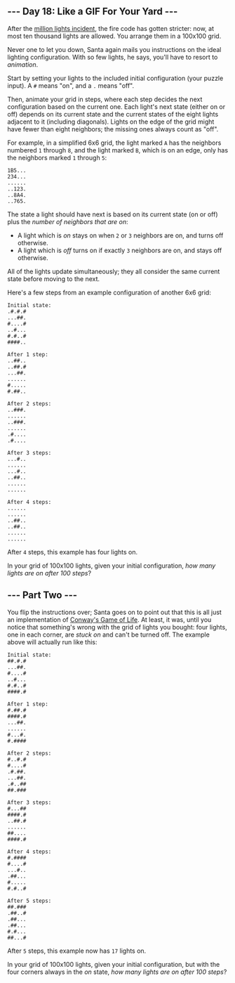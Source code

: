 --- Day 18: Like a GIF For Your Yard ---
----------------------------------------

After the [million lights incident](/day/6), the fire code has gotten stricter: now, at most <span title="This is an outrage!  We're going to the next town hall meeting.">ten thousand lights</span> are allowed. You arrange them in a 100x100 grid.

Never one to let you down, Santa again mails you instructions on the ideal lighting configuration. With so few lights, he says, you'll have to resort to *animation*.

Start by setting your lights to the included initial configuration (your puzzle input). A `#` means "on", and a `.` means "off".

Then, animate your grid in steps, where each step decides the next configuration based on the current one. Each light's next state (either on or off) depends on its current state and the current states of the eight lights adjacent to it (including diagonals). Lights on the edge of the grid might have fewer than eight neighbors; the missing ones always count as "off".

For example, in a simplified 6x6 grid, the light marked `A` has the neighbors numbered `1` through `8`, and the light marked `B`, which is on an edge, only has the neighbors marked `1` through `5`:

    1B5...
    234...
    ......
    ..123.
    ..8A4.
    ..765.

The state a light should have next is based on its current state (on or off) plus the *number of neighbors that are on*:

-   A light which is *on* stays on when `2` or `3` neighbors are on, and turns off otherwise.
-   A light which is *off* turns on if exactly `3` neighbors are on, and stays off otherwise.

All of the lights update simultaneously; they all consider the same current state before moving to the next.

Here's a few steps from an example configuration of another 6x6 grid:

    Initial state:
    .#.#.#
    ...##.
    #....#
    ..#...
    #.#..#
    ####..

    After 1 step:
    ..##..
    ..##.#
    ...##.
    ......
    #.....
    #.##..

    After 2 steps:
    ..###.
    ......
    ..###.
    ......
    .#....
    .#....

    After 3 steps:
    ...#..
    ......
    ...#..
    ..##..
    ......
    ......

    After 4 steps:
    ......
    ......
    ..##..
    ..##..
    ......
    ......

After `4` steps, this example has four lights on.

In your grid of 100x100 lights, given your initial configuration, *how many lights are on after 100 steps*?

--- Part Two ---
----------------

You flip the instructions over; Santa goes on to point out that this is all just an implementation of [Conway's Game of Life](https://en.wikipedia.org/wiki/Conway's_Game_of_Life). At least, it was, until you notice that something's wrong with the grid of lights you bought: four lights, one in each corner, are *stuck on* and can't be turned off. The example above will actually run like this:

    Initial state:
    ##.#.#
    ...##.
    #....#
    ..#...
    #.#..#
    ####.#

    After 1 step:
    #.##.#
    ####.#
    ...##.
    ......
    #...#.
    #.####

    After 2 steps:
    #..#.#
    #....#
    .#.##.
    ...##.
    .#..##
    ##.###

    After 3 steps:
    #...##
    ####.#
    ..##.#
    ......
    ##....
    ####.#

    After 4 steps:
    #.####
    #....#
    ...#..
    .##...
    #.....
    #.#..#

    After 5 steps:
    ##.###
    .##..#
    .##...
    .##...
    #.#...
    ##...#

After `5` steps, this example now has `17` lights on.

In your grid of 100x100 lights, given your initial configuration, but with the four corners always in the *on* state, *how many lights are on after 100 steps*?
